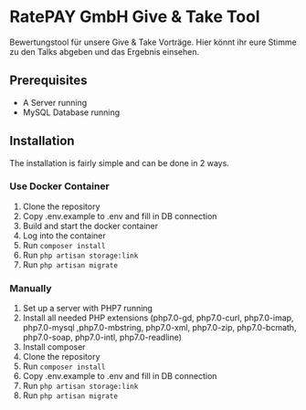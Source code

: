 # RatePAY GmbH Give & Take Tool

Bewertungstool für unsere Give & Take Vorträge. Hier könnt ihr eure Stimme zu den Talks abgeben und das Ergebnis einsehen.

## Prerequisites
* A Server running
* MySQL Database running

## Installation
The installation is fairly simple and can be done in 2 ways.

### Use Docker Container
1. Clone the repository
2. Copy .env.example to .env and fill in DB connection
3. Build and start the docker container
4. Log into the container
5. Run `composer install`
6. Run `php artisan storage:link`
7. Run `php artisan migrate`

### Manually
1. Set up a server with PHP7 running
2. Install all needed PHP extensions (php7.0-gd, php7.0-curl, php7.0-imap, php7.0-mysql ,php7.0-mbstring, php7.0-xml, php7.0-zip, php7.0-bcmath, php7.0-soap, php7.0-intl, php7.0-readline)
3. Install composer
4. Clone the repository
5. Run `composer install`
6. Copy .env.example to .env and fill in DB connection
7. Run `php artisan storage:link`
8. Run `php artisan migrate`
